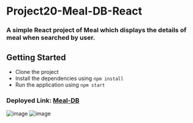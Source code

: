# Project20-Meal-DB-React

### A simple React project of Meal which displays the details of meal when searched by user.

## Getting Started

- Clone the project
- Install the dependencies using `npm install`
- Run the application using `npm start`

### Deployed Link: [Meal-DB](https://meal-db-react-app.netlify.app/)
![image](https://user-images.githubusercontent.com/48837703/224162201-3dee0a7c-1dd7-4f0f-9bf6-23a8d4e1939a.png)
![image](https://user-images.githubusercontent.com/48837703/224162327-75c978c6-e668-4622-a314-5e6d5ca78250.png)
